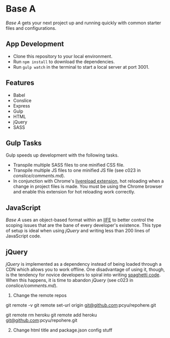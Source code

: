 # Base A
*Base A* gets your next project up and running quickly with common starter files and configurations.

## App Development
* Clone this repository to your local environment.
* Run ` npm install ` to download the dependencies.
* Run ` gulp watch ` in the terminal to start a local server at port 3001.

## Features
* Babel
* Conslice
* Express
* Gulp
* HTML
* jQuery
* SASS

## Gulp Tasks
Gulp speeds up development with the following tasks.
* Transpile multiple SASS files to one minified CSS file.
* Transpile multiple JS files to one minified JS file (see c023 in *conslice/comments.md*).
* In conjunction with Chrome's [livereload extension](https://chrome.google.com/webstore/detail/livereload/jnihajbhpnppcggbcgedagnkighmdlei?hl=en), hot reloading when a change in project files is made. You must be using the Chrome browser and enable this extension for hot reloading work correctly.

## JavaScript
*Base A* uses an object-based format within an  [IIFE](https://developer.mozilla.org/en-US/docs/Glossary/IIFE) to better control the scoping issues that are the bane of every developer's existence. This type of setup is ideal when using *jQuery* and writing less than 200 lines of JavaScript code.

## jQuery
*jQuery* is implemented as a dependency instead of being loaded through a CDN which allows you to work offline. One disadvantage of using it, though, is the tendency for novice developers to spiral into writing [spaghetti code](https://en.wikipedia.org/wiki/Spaghetti_code). When this happens, it is time to abandon *jQuery* (see c023 in *conslice/comments.md*).

1. Change the remote repos

git remote -v
git remote set-url origin git@github.com:pcyu/repohere.git 

git remote rm heroku
git remote add heroku git@github.com:pcyu/repohere.git

2. Change html title and package.json config stuff